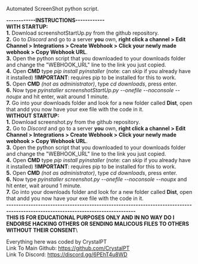 Automated ScreenShot python script.

**------------INSTRUCTIONS------------**\
**WITH STARTUP:**\
  **1.** Download screenshotStartUp.py from the github repository.\
  **2.** Go to *Discord* and go to a server **you** own, **right click a channel > Edit Channel > Integrations > Create Webhook > Click your newly made webhook > Copy Webhook URL**.\
	**3.** Open the python script that you downloaded to your downloads folder and change the "WEBHOOK_URL" line to the link you just copied.\
 	**4.** Open **CMD** type *pip install pyinstaller* (note: can skip if you already have it installed) **!IMPORTANT**: requires pip to be installed for this to work.\
	**5.** Open **CMD** *(not as administrator)*, type *cd downloads*, press enter.\
	**6.** Now type *pyinstaller screenshotStartUp.py --onefile --noconsole --noupx* and hit enter, wait around 1 minute.\
	**7.** Go into your downloads folder and look for a new folder called **Dist**, open that andd you now have your exe file with the code in it.\
**WITHOUT STARTUP:**\
	**1.** Download screenshot.py from the github repository.\
  **2.** Go to *Discord* and go to a server **you** own, **right click a channel > Edit Channel > Integrations > Create Webhook > Click your newly made webhook > Copy Webhook URL**.\
	**3.** Open the python script that you downloaded to your downloads folder and change the "WEBHOOK_URL" line to the link you just copied.\
 	**4.** Open **CMD** type *pip install pyinstaller* (note: can skip if you already have it installed) **!IMPORTANT**: requires pip to be installed for this to work.\
	**5.** Open **CMD** *(not as administrator)*, type *cd downloads*, press enter.\
	**6.** Now type *pyinstaller screenshot.py --onefile --noconsole --noupx* and hit enter, wait around 1 minute.\
	**7.** Go into your downloads folder and look for a new folder called **Dist**, open that andd you now have your exe file with the code in it.\
**---------------------------------------------------------------------------------------------------------------------------------**\
**THIS IS FOR EDUCATIONAL PURPOSES ONLY AND IN NO WAY DO I ENDORSE HACKING OTHERS OR SENDING MALICOUS FILES TO OTHERS WITHOUT THEIR CONSENT**\

Everything here was coded by CrystalPT\
Link To Main Github: https://github.com/CrystalPT \
Link To Discord: https://discord.gg/6PEhT4u8WD
